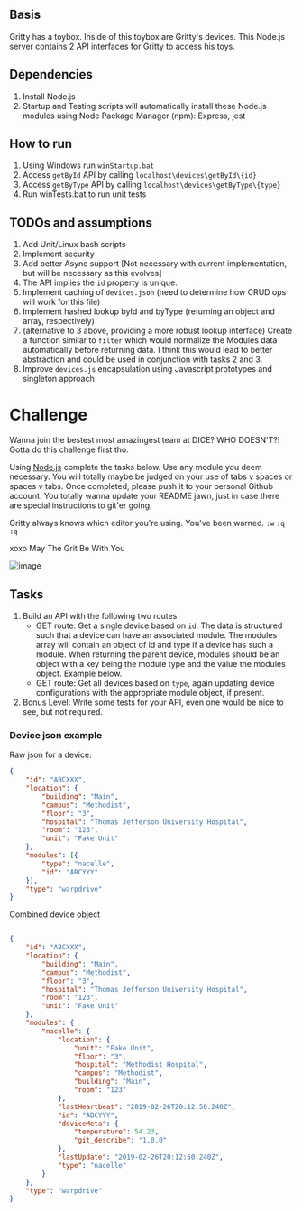 ## Basis

Gritty has a toybox. Inside of this toybox are Gritty's devices. This Node.js server contains 2 API interfaces for Gritty to access his toys.

## Dependencies

1. Install Node.js
2. Startup and Testing scripts will automatically install these Node.js modules using Node Package Manager (npm): Express, jest

## How to run

1. Using Windows run `winStartup.bat`
2. Access `getById` API by calling `localhost\devices\getById\{id}`
3. Access `getByType` API by calling `localhost\devices\getByType\{type}`
4. Run winTests.bat to run unit tests

## TODOs and assumptions

1. Add Unit/Linux bash scripts
2. Implement security
3. Add better Async support [Not necessary with current implementation, but will be necessary as this evolves]
4. The API implies the `id` property is unique.
5. Implement caching of `devices.json` (need to determine how CRUD ops will work for this file)
6. Implement hashed lookup byId and byType (returning an object and array, respectively)
7. (alternative to 3 above, providing a more robust lookup interface) Create a function similar to `filter` which would normalize the Modules data automatically before returning data. I think this would lead to better abstraction and could be used in conjunction with tasks 2 and 3.
8. Improve `devices.js` encapsulation using Javascript prototypes and singleton approach

# Challenge

Wanna join the bestest most amazingest team at DICE? WHO DOESN'T?! Gotta do this challenge first tho.

Using [Node.js](https://nodejs.org) complete the tasks below. Use any module you deem necessary. You will totally maybe 
be judged on your use of tabs v spaces or spaces v tabs. Once completed, please push it to your personal Github account. 
You totally wanna update your README jawn, just in case there are special instructions to git'er going.

Gritty always knows which editor you're using. You've been warned. `:w` `:q` `:q`

xoxo May The Grit Be With You

![image](https://thumbs.gfycat.com/RewardingBlushingBuck-size_restricted.gif)



## Tasks

1. Build an API with the following two routes
    * GET route: Get a single device based on `id`. The data is structured such that a device can have an associated 
    module. The modules array will contain an object of id and type if a device has such a module. When returning the
    parent device, modules should be an object with a key being the module type and the value the modules object. Example 
    below.
    * GET route: Get all devices based on `type`, again updating device configurations with the appropriate 
    module object, if present.
1. Bonus Level: Write some tests for your API, even one would be nice to see, but not required.

### Device json example

Raw json for a device:
```json
{
	"id": "ABCXXX",
	"location": {
		"building": "Main",
		"campus": "Methodist",
		"floor": "3",
		"hospital": "Thomas Jefferson University Hospital",
		"room": "123",
		"unit": "Fake Unit"
	},
	"modules": [{
		"type": "nacelle",
		"id": "ABCYYY"
	}],
	"type": "warpdrive"
}

```

Combined device object
```json

{
	"id": "ABCXXX",
	"location": {
		"building": "Main",
		"campus": "Methodist",
		"floor": "3",
		"hospital": "Thomas Jefferson University Hospital",
		"room": "123",
		"unit": "Fake Unit"
	},
	"modules": {
		"nacelle": {
			"location": {
				"unit": "Fake Unit",
				"floor": "3",
				"hospital": "Methodist Hospital",
				"campus": "Methodist",
				"building": "Main",
				"room": "123"
			},
			"lastHeartbeat": "2019-02-26T20:12:50.240Z",
			"id": "ABCYYY",
			"deviceMeta": {
				"temperature": 54.23,
				"git_describe": "1.0.0"
			},
			"lastUpdate": "2019-02-26T20:12:50.240Z",
			"type": "nacelle"
		}
	},
	"type": "warpdrive"
}

```
